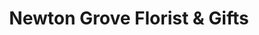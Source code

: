 ---
title: "Newton Grove Florist & Gifts"
url: /newton-grove/newton-grove-florist-und-gifts/
shop: Blumen
---